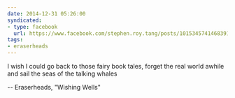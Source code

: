 ```yaml
---
date: 2014-12-31 05:26:00
syndicated:
- type: facebook
  url: https://www.facebook.com/stephen.roy.tang/posts/10153457414683912
tags:
- eraserheads
---
```


I wish I could go back to those fairy book tales, forget the real world awhile and sail the seas of the talking whales

-- Eraserheads, "Wishing Wells"